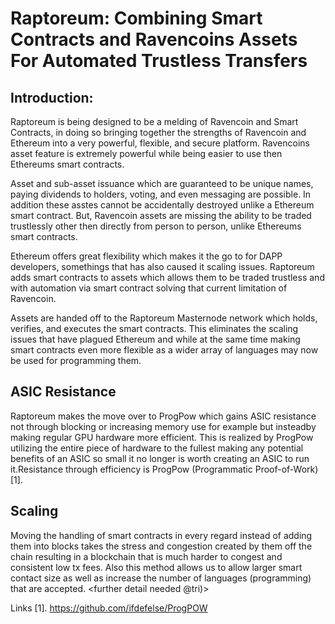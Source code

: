
# Raptoreum: Combining Smart Contracts and Ravencoins Assets For Automated Trustless Transfers

## Introduction:
Raptoreum is being designed to be a melding of Ravencoin and Smart Contracts, in doing so bringing together the strengths of Ravencoin and Ethereum into a very powerful, flexible, and secure platform. Ravencoins asset feature is extremely powerful while being easier to use then Ethereums smart contracts. 

Asset and sub-asset issuance which are guaranteed to be unique names, paying dividends to holders, voting, and even messaging are possible. In addition these asstes cannot be accidentally destroyed unlike a Ethereum smart contract. But, Ravencoin assets are missing the ability to be traded trustlessly other then directly from person to person, unlike Ethereums smart contracts.

Ethereum offers great flexibility which makes it the go to for DAPP developers, somethings that has also caused it scaling issues. Raptoreum adds smart contracts to assets which allows them to be traded trustless and with automation via smart contract solving that current limitation of Ravencoin. 

Assets are handed off to the Raptoreum Masternode network which holds, verifies, and executes the smart contracts. This eliminates the scaling issues that have plagued Ethereum and while at the same time making smart contracts even more flexible as a wider array of languages may now be used for programming them.


## ASIC Resistance

Raptoreum makes the move over to ProgPow which gains ASIC resistance not through blocking or increasing memory use for example but insteadby making regular GPU hardware more efficient. This is realized by ProgPow utilizing the entire piece of hardware to the fullest making any potential benefits of an ASIC so small it no longer is worth creating an ASIC to run it.Resistance through efficiency is ProgPow (Programmatic Proof-of-Work)[1].

## Scaling

Moving the handling of smart contracts in every regard instead of adding them into blocks takes the stress and congestion created by them off the chain resulting in a blockchain that is much harder to congest and consistent low tx fees. Also this method allows us to allow larger smart contact size as well as increase the number of languages (programming) that are accepted. <further detail needed @tri)>



Links
[1]. https://github.com/ifdefelse/ProgPOW
